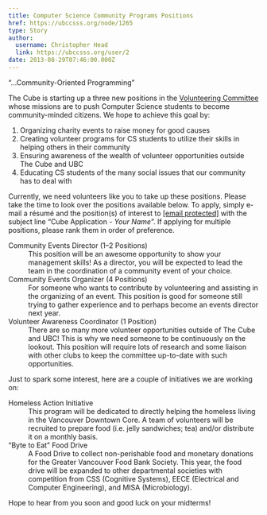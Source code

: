 ```yaml
---
title: Computer Science Community Programs Positions 
href: https://ubccsss.org/node/1265
type: Story
author:
  username: Christopher Head
  link: https://ubccsss.org/user/2
date: 2013-08-29T07:46:00.000Z
---
```


<div class="field field-name-body field-type-text-with-summary field-label-hidden"><div class="field-items"><div class="field-item even"><p>&#x201C;&#x2026;Community-Oriented Programming&#x201D;</p>
<p>The Cube is starting up a three new positions in the <a href="/club/about/volunteer">Volunteering Committee</a> whose missions are to push Computer Science students to become community-minded citizens. We hope to achieve this goal by:</p>
<ol>
<li>Organizing charity events to raise money for good causes</li>
<li>Creating volunteer programs for CS students to utilize their skills in helping others in their community</li>
<li>Ensuring awareness of the wealth of volunteer opportunities outside The Cube and UBC</li>
<li>Educating CS students of the many social issues that our community has to deal with</li>
</ol>
<p>Currently, we need volunteers like you to take up these positions. Please take the time to look over the positions available below. To apply, simply e-mail a r&#xE9;sum&#xE9; and the position(s) of interest to <a href="/cdn-cgi/l/email-protection#cdbbbdbb8db9a5a8aeb8afa8e3aeac"><span class="__cf_email__" data-cfemail="2b5d5b5d6b5f434e485e494e05484a">[email&#xA0;protected]</span></a> with the subject line &#x201C;Cube Application - <i>Your Name</i>&#x201D;. If applying for multiple positions, please rank them in order of preference.</p>
<dl>
<dt>Community Events Director (1&#x2013;2 Positions)</dt>
<dd>This position will be an awesome opportunity to show your management skills! As a director, you will be expected to lead the team in the coordination of a community event of your choice.</dd>
<dt>Community Events Organizer (4 Positions)</dt>
<dd>For someone who wants to contribute by volunteering and assisting in the organizing of an event. This position is good for someone still trying to gather experience and to perhaps become an events director next year.</dd>
<dt>Volunteer Awareness Coordinator (1 Position)</dt>
<dd>There are so many more volunteer opportunities outside of The Cube and UBC! This is why we need someone to be continuously on the lookout. This position will require lots of research and some liaison with other clubs to keep the committee up-to-date with such opportunities.</dd>
</dl>
<p>Just to spark some interest, here are a couple of initiatives we are working on:</p>
<dl>
<dt>Homeless Action Initiative</dt>
<dd>This program will be dedicated to directly helping the homeless living in the Vancouver Downtown Core. A team of volunteers will be recruited to prepare food (i.e. jelly sandwiches; tea) and/or distribute it on a monthly basis.</dd>
<dt>&#x201C;Byte to Eat&#x201D; Food Drive</dt>
<dd>A Food Drive to collect non-perishable food and monetary donations for the Greater Vancouver Food Bank Society. This year, the food drive will be expanded to other departmental societies with competition from CSS (Cognitive Systems), EECE (Electrical and Computer Engineering), and MISA (Microbiology).</dd>
</dl>
<p>Hope to hear from you soon and good luck on your midterms!</p>
</div></div></div>    <footer>
          </footer>